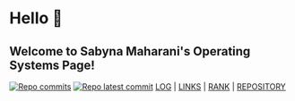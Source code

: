 # Hello 👋 
## Welcome to Sabyna Maharani's Operating Systems Page!

[![Repo commits](https://badgen.net/github/commits/sabynn/os212)](https://github.com/sabynn/os212/commits/master)
[![Repo latest commit](https://img.shields.io/github/last-commit/sabynn/os212)](https://github.com/sabynn/os212/commits/master)
[LOG](TXT/mylog.txt) | [LINKS](LINKS/) | [RANK](TXT/myrank.txt) | [REPOSITORY](https://github.com/sabynn/os212)
